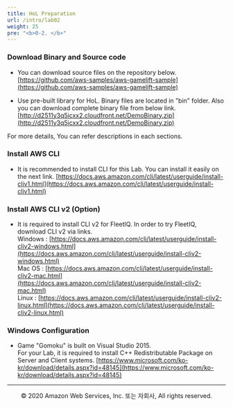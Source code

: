 ```yaml
---
title: HoL Preparation
url: /intro/lab02
weight: 25
pre: "<b>0-2. </b>"
---
```


### Download Binary and Source code

* You can download source files on the repository below.    
[https://github.com/aws-samples/aws-gamelift-sample](https://github.com/aws-samples/aws-gamelift-sample)

* Use pre-built library for HoL. Binary files are located in "bin" folder. Also you can download complete binary file from below link.
[http://d2511y3q5icxx2.cloudfront.net/DemoBinary.zip](http://d2511y3q5icxx2.cloudfront.net/DemoBinary.zip)

For more details, You can refer descriptions in each sections.


### Install AWS CLI

* It is recommended to install CLI for this Lab. You can install it easily on the next link.
[https://docs.aws.amazon.com/cli/latest/userguide/install-cliv1.html](https://docs.aws.amazon.com/cli/latest/userguide/install-cliv1.html)

### Install AWS CLI v2 (Option)

* It is required to install CLI v2 for FleetIQ. In order to try FleetIQ, download CLI v2 via links.    
Windows : [https://docs.aws.amazon.com/cli/latest/userguide/install-cliv2-windows.html](https://docs.aws.amazon.com/cli/latest/userguide/install-cliv2-windows.html)    
Mac OS : [https://docs.aws.amazon.com/cli/latest/userguide/install-cliv2-mac.html](https://docs.aws.amazon.com/cli/latest/userguide/install-cliv2-mac.html)    
Linux : [https://docs.aws.amazon.com/cli/latest/userguide/install-cliv2-linux.html](https://docs.aws.amazon.com/cli/latest/userguide/install-cliv2-linux.html)


### Windows Configuration

* Game "Gomoku" is built on Visual Studio 2015.    
For your Lab, it is required to install C++ Redistributable Package on Server and Client systems.
[https://www.microsoft.com/ko-kr/download/details.aspx?id=48145](https://www.microsoft.com/ko-kr/download/details.aspx?id=48145)

---
<p align="center">
© 2020 Amazon Web Services, Inc. 또는 자회사, All rights reserved.
</p>
